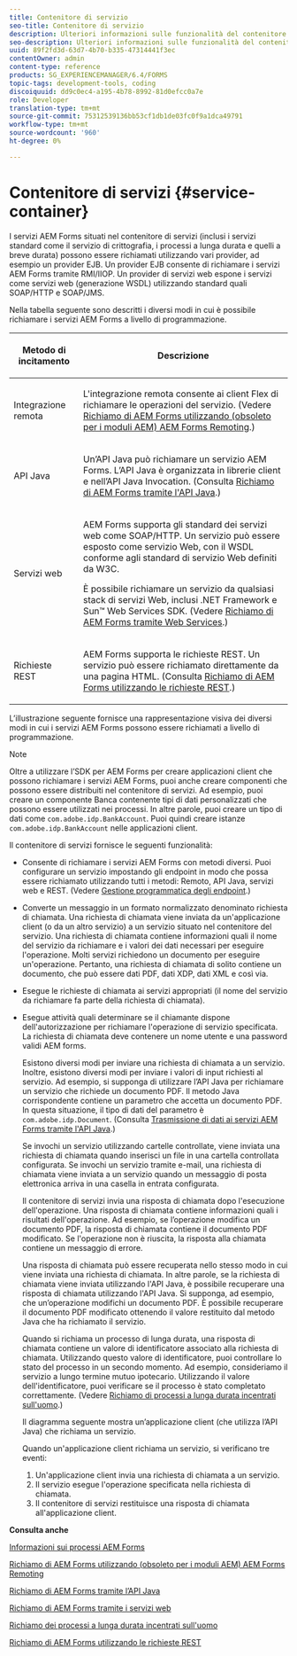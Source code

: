```yaml
---
title: Contenitore di servizio
seo-title: Contenitore di servizio
description: Ulteriori informazioni sulle funzionalità del contenitore di servizi. Inoltre, l’articolo descrive anche i diversi modi in cui puoi invocare i servizi AEM Forms a livello di programmazione.
seo-description: Ulteriori informazioni sulle funzionalità del contenitore di servizi. Inoltre, l’articolo descrive anche i diversi modi in cui puoi invocare i servizi AEM Forms a livello di programmazione.
uuid: 89f2fd3d-63d7-4b70-b335-47314441f3ec
contentOwner: admin
content-type: reference
products: SG_EXPERIENCEMANAGER/6.4/FORMS
topic-tags: development-tools, coding
discoiquuid: dd9c0ec4-a195-4b78-8992-81d0efcc0a7e
role: Developer
translation-type: tm+mt
source-git-commit: 75312539136bb53cf1db1de03fc0f9a1dca49791
workflow-type: tm+mt
source-wordcount: '960'
ht-degree: 0%

---
```



# Contenitore di servizi {#service-container}

I servizi AEM Forms situati nel contenitore di servizi (inclusi i servizi standard come il servizio di crittografia, i processi a lunga durata e quelli a breve durata) possono essere richiamati utilizzando vari provider, ad esempio un provider EJB. Un provider EJB consente di richiamare i servizi AEM Forms tramite RMI/IIOP. Un provider di servizi web espone i servizi come servizi web (generazione WSDL) utilizzando standard quali SOAP/HTTP e SOAP/JMS.

Nella tabella seguente sono descritti i diversi modi in cui è possibile richiamare i servizi AEM Forms a livello di programmazione.

<table>
 <thead>
  <tr>
   <th><p>Metodo di incitamento</p></th> 
   <th><p>Descrizione</p></th> 
  </tr> 
 </thead> 
 <tbody>
  <tr>
   <td><p>Integrazione remota</p></td> 
   <td><p>L'integrazione remota consente ai client Flex di richiamare le operazioni del servizio. (Vedere <a href="/help/forms/developing/invoking-aem-forms-using-remoting.md#invoking-aem-forms-using-remoting">Richiamo di AEM Forms utilizzando (obsoleto per i moduli AEM) AEM Forms Remoting</a>.)</p></td> 
  </tr> 
  <tr>
   <td><p>API Java</p></td> 
   <td><p>Un’API Java può richiamare un servizio AEM Forms. L’API Java è organizzata in librerie client e nell’API Java Invocation. (Consulta <a href="/help/forms/developing/invoking-aem-forms-using-java.md#invoking-aem-forms-using-the-java-api">Richiamo di AEM Forms tramite l'API Java</a>.)</p></td> 
  </tr> 
  <tr>
   <td><p>Servizi web</p></td> 
   <td><p>AEM Forms supporta gli standard dei servizi web come SOAP/HTTP. Un servizio può essere esposto come servizio Web, con il WSDL conforme agli standard di servizio Web definiti da W3C.</p><p>È possibile richiamare un servizio da qualsiasi stack di servizi Web, inclusi .NET Framework e Sun™ Web Services SDK. (Vedere <a href="/help/forms/developing/invoking-aem-forms-using-web.md#invoking-aem-forms-using-web-services">Richiamo di AEM Forms tramite Web Services</a>.)</p></td> 
  </tr> 
  <tr>
   <td><p>Richieste REST</p></td> 
   <td><p>AEM Forms supporta le richieste REST. Un servizio può essere richiamato direttamente da una pagina HTML. (Consulta <a href="/help/forms/developing/invoking-aem-forms-using-rest.md#invoking-aem-forms-using-rest-requests">Richiamo di AEM Forms utilizzando le richieste REST</a>.)</p></td> 
  </tr> 
 </tbody> 
</table>

L’illustrazione seguente fornisce una rappresentazione visiva dei diversi modi in cui i servizi AEM Forms possono essere richiamati a livello di programmazione.

>[!NOTE]
>
>Oltre a utilizzare l’SDK per AEM Forms per creare applicazioni client che possono richiamare i servizi AEM Forms, puoi anche creare componenti che possono essere distribuiti nel contenitore di servizi. Ad esempio, puoi creare un componente Banca contenente tipi di dati personalizzati che possono essere utilizzati nei processi. In altre parole, puoi creare un tipo di dati come `com.adobe.idp.BankAccount`. Puoi quindi creare istanze `com.adobe.idp.BankAccount` nelle applicazioni client.

Il contenitore di servizi fornisce le seguenti funzionalità:

* Consente di richiamare i servizi AEM Forms con metodi diversi. Puoi configurare un servizio impostando gli endpoint in modo che possa essere richiamato utilizzando tutti i metodi: Remoto, API Java, servizi web e REST. (Vedere [Gestione programmatica degli endpoint](/help/forms/developing/programmatically-endpoints.md#programmatically-managing-endpoints).)
* Converte un messaggio in un formato normalizzato denominato richiesta di chiamata. Una richiesta di chiamata viene inviata da un&#39;applicazione client (o da un altro servizio) a un servizio situato nel contenitore del servizio. Una richiesta di chiamata contiene informazioni quali il nome del servizio da richiamare e i valori dei dati necessari per eseguire l&#39;operazione. Molti servizi richiedono un documento per eseguire un&#39;operazione. Pertanto, una richiesta di chiamata di solito contiene un documento, che può essere dati PDF, dati XDP, dati XML e così via.
* Esegue le richieste di chiamata ai servizi appropriati (il nome del servizio da richiamare fa parte della richiesta di chiamata).
* Esegue attività quali determinare se il chiamante dispone dell&#39;autorizzazione per richiamare l&#39;operazione di servizio specificata. La richiesta di chiamata deve contenere un nome utente e una password validi AEM forms.

   Esistono diversi modi per inviare una richiesta di chiamata a un servizio. Inoltre, esistono diversi modi per inviare i valori di input richiesti al servizio. Ad esempio, si supponga di utilizzare l’API Java per richiamare un servizio che richiede un documento PDF. Il metodo Java corrispondente contiene un parametro che accetta un documento PDF. In questa situazione, il tipo di dati del parametro è `com.adobe.idp.Document`. (Consulta [Trasmissione di dati ai servizi AEM Forms tramite l&#39;API Java](/help/forms/developing/invoking-aem-forms-using-java.md#passing-data-to-aem-forms-services-using-the-java-api).)

   Se invochi un servizio utilizzando cartelle controllate, viene inviata una richiesta di chiamata quando inserisci un file in una cartella controllata configurata. Se invochi un servizio tramite e-mail, una richiesta di chiamata viene inviata a un servizio quando un messaggio di posta elettronica arriva in una casella in entrata configurata.

   Il contenitore di servizi invia una risposta di chiamata dopo l&#39;esecuzione dell&#39;operazione. Una risposta di chiamata contiene informazioni quali i risultati dell&#39;operazione. Ad esempio, se l’operazione modifica un documento PDF, la risposta di chiamata contiene il documento PDF modificato. Se l&#39;operazione non è riuscita, la risposta alla chiamata contiene un messaggio di errore.

   Una risposta di chiamata può essere recuperata nello stesso modo in cui viene inviata una richiesta di chiamata. In altre parole, se la richiesta di chiamata viene inviata utilizzando l&#39;API Java, è possibile recuperare una risposta di chiamata utilizzando l&#39;API Java. Si supponga, ad esempio, che un’operazione modifichi un documento PDF. È possibile recuperare il documento PDF modificato ottenendo il valore restituito dal metodo Java che ha richiamato il servizio.

   Quando si richiama un processo di lunga durata, una risposta di chiamata contiene un valore di identificatore associato alla richiesta di chiamata. Utilizzando questo valore di identificatore, puoi controllare lo stato del processo in un secondo momento. Ad esempio, consideriamo il servizio a lungo termine mutuo ipotecario. Utilizzando il valore dell&#39;identificatore, puoi verificare se il processo è stato completato correttamente. (Vedere [Richiamo di processi a lunga durata incentrati sull&#39;uomo](/help/forms/developing/invoking-human-centric-long-lived.md#invoking-human-centric-long-lived-processes).)

   Il diagramma seguente mostra un’applicazione client (che utilizza l’API Java) che richiama un servizio.

   Quando un&#39;applicazione client richiama un servizio, si verificano tre eventi:

   1. Un&#39;applicazione client invia una richiesta di chiamata a un servizio.
   1. Il servizio esegue l&#39;operazione specificata nella richiesta di chiamata.
   1. Il contenitore di servizi restituisce una risposta di chiamata all&#39;applicazione client.

**Consulta anche**

[Informazioni sui processi AEM Forms](/help/forms/developing/aem-forms-processes.md#understanding-aem-forms-processes)

[Richiamo di AEM Forms utilizzando (obsoleto per i moduli AEM) AEM Forms Remoting](/help/forms/developing/invoking-aem-forms-using-remoting.md#invoking-aem-forms-using-remoting)

[Richiamo di AEM Forms tramite l’API Java](/help/forms/developing/invoking-aem-forms-using-java.md#invoking-aem-forms-using-the-java-api)

[Richiamo di AEM Forms tramite i servizi web](/help/forms/developing/invoking-aem-forms-using-web.md#invoking-aem-forms-using-web-services)

[Richiamo dei processi a lunga durata incentrati sull&#39;uomo](/help/forms/developing/invoking-human-centric-long-lived.md#invoking-human-centric-long-lived-processes)

[Richiamo di AEM Forms utilizzando le richieste REST](/help/forms/developing/invoking-aem-forms-using-rest.md#invoking-aem-forms-using-rest-requests)
